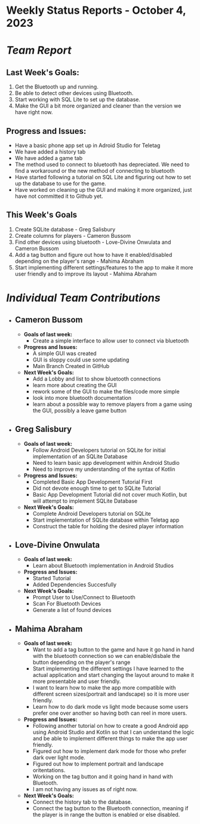 # Weekly Status Reports - October 4, 2023

# *Team Report*

## Last Week's Goals:
1. Get the Bluetooth up and running.
2. Be able to detect other devices using Bluetooth.
3. Start working with SQL Lite to set up the database.
4. Make the GUI a bit more organized and cleaner than the version we have right now. 

## Progress and Issues:
+ Have a basic phone app set up in Adroid Studio for Teletag
+ We have added a history tab
+ We have added a game tab
+ The method used to connect to bluetooth has depreciated. We need to find a workaround or the new method of connecting to bluetooth
+ Have started following a tutorial on SQL Lite and figuring out how to set up the database to use for the game.
+ Have worked on cleaning up the GUI and making it more organized, just have not committed it to Github yet. 
  

## This Week's Goals
1. Create SQLite database - Greg Salisbury
2. Create columns for players - Cameron Bussom
3. Find other devices using bluetooth - Love-Divine Onwulata and Cameron Bussom
4. Add a tag button and figure out how to have it enabled/disabled depending on the player's range - Mahima Abraham
5. Start implementing different settings/features to the app to make it more user friendly and to improve its layout - Mahima Abraham

# *Individual Team Contributions*

+ ## Cameron Bussom
    + **Goals of last week:**
      + Create a simple interface to allow user to connect via bluetooth
    + **Progress and Issues:**
      + A simple GUI was created
      + GUI is sloppy could use some updating
      + Main Branch Created in GitHub
    + **Next Week's Goals:**
      + Add a Lobby and list to show bluetooth connections
      + learn more about creating the GUI
      + rework some of the GUI to make the files/code more simple
      + look into more bluetooth documentation
      + learn about a possible way to remove players from a game using the GUI, possibly a leave game button

+ ## Greg Salisbury 
    + **Goals of last week:**
      + Follow Android Developers tutorial on SQLite for initial implementation of an SQLite Database
      + Need to learn basic app development within Android Studio
      + Need to improve my understanding of the syntax of Kotlin
    + **Progress and Issues:**
      + Completed Basic App Development Tutorial First
      + Did not devote enough time to get to SQLite Tutorial
      + Basic App Development Tutorial did not cover much Kotlin, but will attempt to implement SQLite Database
    + **Next Week's Goals:**
      + Complete Android Developers tutorial on SQLite
      + Start implementation of SQLite database within Teletag app
      + Construct the table for holding the desired player information

+ ## Love-Divine Onwulata
    + **Goals of last week:**
      + Learn about Bluetooth implementation in Android Studios
    + **Progress and Issues:**
      + Started Tutorial
      + Added Dependencies Succesfully
    + **Next Week's Goals:**
      + Prompt User to Use/Connect to Bluetooth
      + Scan For Bluetooth Devices
      + Generate a list of found devices

+ ## Mahima Abraham
    + **Goals of last week:**
      + Want to add a tag button to the game and have it go hand in hand with the bluetooth connection so we can enable/disbale the button depending on the       player's range
      + Start implementing the different settings I have learned to the actual application and start changing the layout around to make it more presentable and user friendly.
      + I want to learn how to make the app more compatible with different screen sizes(portrait and landscape) so it is more user friendly.
      + Learn how to do dark mode vs light mode because some users prefer one over another so having both can reel in more users.
    + **Progress and Issues:**
      + Following another tutorial on how to create a good Android app using Android Studio and Kotlin so that I can understand the logic and be able to implement different things to make the app user friendly. 
      + Figured out how to implement dark mode for those who prefer dark over light mode. 
      + Figured out how to implement portrait and landscape oritentations.
      + Working on the tag button and it going hand in hand with Bluetooth.
      + I am not having any issues as of right now. 
    + **Next Week's Goals:**
      + Connect the history tab to the database.
      + Connect the tag button to the Bluetooth connection, meaning if the player is in range the button is enabled or else disabled. 
